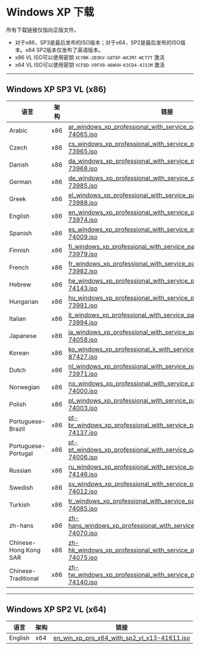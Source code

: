 # Windows XP 下载

所有下载链接仅指向正版文件。

* 对于x86，SP3是最后发布的ISO版本；对于x64，SP2是最后发布的ISO版本。x64 SP2版本仅发布了英语版本。
* x86 VL ISO可以使用密钥 `XCYBK-2B3KV-G8T8F-WXJM7-WCTYT` 激活
* x64 VL ISO可以使用密钥 `VCFQD-V9FX9-46WVH-K3CD4-4J3JM` 激活

---

## Windows XP SP3 VL (x86)[​](#windows-xp-sp3-vl-x86 "直接链接到 Windows XP SP3 VL (x86)")

| 语言 | 架构 | 链接 |
| --- | --- | --- |
| Arabic | x86 | [ar\_windows\_xp\_professional\_with\_service\_pack\_3\_x86\_cd\_vl\_x14-74065.iso](https://drive.massgrave.dev/ar_windows_xp_professional_with_service_pack_3_x86_cd_vl_x14-74065.iso) |
| Czech | x86 | [cs\_windows\_xp\_professional\_with\_service\_pack\_3\_x86\_cd\_vl\_x14-73965.iso](https://drive.massgrave.dev/cs_windows_xp_professional_with_service_pack_3_x86_cd_vl_x14-73965.iso) |
| Danish | x86 | [da\_windows\_xp\_professional\_with\_service\_pack\_3\_x86\_cd\_vl\_x14-73968.iso](https://drive.massgrave.dev/da_windows_xp_professional_with_service_pack_3_x86_cd_vl_x14-73968.iso) |
| German | x86 | [de\_windows\_xp\_professional\_with\_service\_pack\_3\_x86\_cd\_vl\_x14-73985.iso](https://drive.massgrave.dev/de_windows_xp_professional_with_service_pack_3_x86_cd_vl_x14-73985.iso) |
| Greek | x86 | [el\_windows\_xp\_professional\_with\_service\_pack\_3\_x86\_cd\_vl\_x14-73988.iso](https://drive.massgrave.dev/el_windows_xp_professional_with_service_pack_3_x86_cd_vl_x14-73988.iso) |
| English | x86 | [en\_windows\_xp\_professional\_with\_service\_pack\_3\_x86\_cd\_vl\_x14-73974.iso](https://drive.massgrave.dev/en_windows_xp_professional_with_service_pack_3_x86_cd_vl_x14-73974.iso) |
| Spanish | x86 | [es\_windows\_xp\_professional\_with\_service\_pack\_3\_x86\_cd\_vl\_x14-74009.iso](https://drive.massgrave.dev/es_windows_xp_professional_with_service_pack_3_x86_cd_vl_x14-74009.iso) |
| Finnish | x86 | [fi\_windows\_xp\_professional\_with\_service\_pack\_3\_x86\_cd\_vl\_x14-73979.iso](https://drive.massgrave.dev/fi_windows_xp_professional_with_service_pack_3_x86_cd_vl_x14-73979.iso) |
| French | x86 | [fr\_windows\_xp\_professional\_with\_service\_pack\_3\_x86\_cd\_vl\_x14-73982.iso](https://drive.massgrave.dev/fr_windows_xp_professional_with_service_pack_3_x86_cd_vl_x14-73982.iso) |
| Hebrew | x86 | [he\_windows\_xp\_professional\_with\_service\_pack\_3\_x86\_cd\_vl\_x14-74143.iso](https://drive.massgrave.dev/he_windows_xp_professional_with_service_pack_3_x86_cd_vl_x14-74143.iso) |
| Hungarian | x86 | [hu\_windows\_xp\_professional\_with\_service\_pack\_3\_x86\_cd\_vl\_x14-73991.iso](https://drive.massgrave.dev/hu_windows_xp_professional_with_service_pack_3_x86_cd_vl_x14-73991.iso) |
| Italian | x86 | [it\_windows\_xp\_professional\_with\_service\_pack\_3\_x86\_cd\_vl\_x14-73994.iso](https://drive.massgrave.dev/it_windows_xp_professional_with_service_pack_3_x86_cd_vl_x14-73994.iso) |
| Japanese | x86 | [ja\_windows\_xp\_professional\_with\_service\_pack\_3\_x86\_dvd\_vl\_x14-74058.iso](https://drive.massgrave.dev/ja_windows_xp_professional_with_service_pack_3_x86_dvd_vl_x14-74058.iso) |
| Korean | x86 | [ko\_windows\_xp\_professional\_k\_with\_service\_pack\_3\_x86\_cd\_vl\_x14-87427.iso](https://drive.massgrave.dev/ko_windows_xp_professional_k_with_service_pack_3_x86_cd_vl_x14-87427.iso) |
| Dutch | x86 | [nl\_windows\_xp\_professional\_with\_service\_pack\_3\_x86\_cd\_vl\_x14-73971.iso](https://drive.massgrave.dev/nl_windows_xp_professional_with_service_pack_3_x86_cd_vl_x14-73971.iso) |
| Norwegian | x86 | [no\_windows\_xp\_professional\_with\_service\_pack\_3\_x86\_cd\_vl\_x14-74000.iso](https://drive.massgrave.dev/no_windows_xp_professional_with_service_pack_3_x86_cd_vl_x14-74000.iso) |
| Polish | x86 | [pl\_windows\_xp\_professional\_with\_service\_pack\_3\_x86\_cd\_vl\_x14-74003.iso](https://drive.massgrave.dev/pl_windows_xp_professional_with_service_pack_3_x86_cd_vl_x14-74003.iso) |
| Portuguese-Brazil | x86 | [pt-br\_windows\_xp\_professional\_with\_service\_pack\_3\_x86\_cd\_vl\_x14-74137.iso](https://drive.massgrave.dev/pt-br_windows_xp_professional_with_service_pack_3_x86_cd_vl_x14-74137.iso) |
| Portuguese-Portugal | x86 | [pt-pt\_windows\_xp\_professional\_with\_service\_pack\_3\_x86\_cd\_vl\_x14-74006.iso](https://drive.massgrave.dev/pt-pt_windows_xp_professional_with_service_pack_3_x86_cd_vl_x14-74006.iso) |
| Russian | x86 | [ru\_windows\_xp\_professional\_with\_service\_pack\_3\_x86\_cd\_vl\_x14-74146.iso](https://drive.massgrave.dev/ru_windows_xp_professional_with_service_pack_3_x86_cd_vl_x14-74146.iso) |
| Swedish | x86 | [sv\_windows\_xp\_professional\_with\_service\_pack\_3\_x86\_cd\_vl\_x14-74012.iso](https://drive.massgrave.dev/sv_windows_xp_professional_with_service_pack_3_x86_cd_vl_x14-74012.iso) |
| Turkish | x86 | [tr\_windows\_xp\_professional\_with\_service\_pack\_3\_x86\_cd\_vl\_x14-74085.iso](https://drive.massgrave.dev/tr_windows_xp_professional_with_service_pack_3_x86_cd_vl_x14-74085.iso) |
| zh-hans | x86 | [zh-hans\_windows\_xp\_professional\_with\_service\_pack\_3\_x86\_cd\_vl\_x14-74070.iso](https://drive.massgrave.dev/zh-hans_windows_xp_professional_with_service_pack_3_x86_cd_vl_x14-74070.iso) |
| Chinese-Hong Kong SAR | x86 | [zh-hk\_windows\_xp\_professional\_with\_service\_pack\_3\_x86\_cd\_vl\_x14-74075.iso](https://drive.massgrave.dev/zh-hk_windows_xp_professional_with_service_pack_3_x86_cd_vl_x14-74075.iso) |
| Chinese-Traditional | x86 | [zh-tw\_windows\_xp\_professional\_with\_service\_pack\_3\_x86\_cd\_vl\_x14-74140.iso](https://drive.massgrave.dev/zh-tw_windows_xp_professional_with_service_pack_3_x86_cd_vl_x14-74140.iso) |

---

## Windows XP SP2 VL (x64)[​](#windows-xp-sp2-vl-x64 "直接链接到 Windows XP SP2 VL (x64)")

| 语言 | 架构 | 链接 |
| --- | --- | --- |
| English | x64 | [en\_win\_xp\_pro\_x64\_with\_sp2\_vl\_x13-41611.iso](https://drive.massgrave.dev/en_win_xp_pro_x64_with_sp2_vl_x13-41611.iso) |